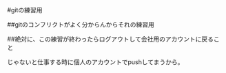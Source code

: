 #gitの練習用

##gitのコンフリクトがよく分からんからそれの練習用

##絶対に、この練習が終わったらログアウトして会社用のアカウントに戻ること

じゃないと仕事する時に個人のアカウントでpushしてまうから。
